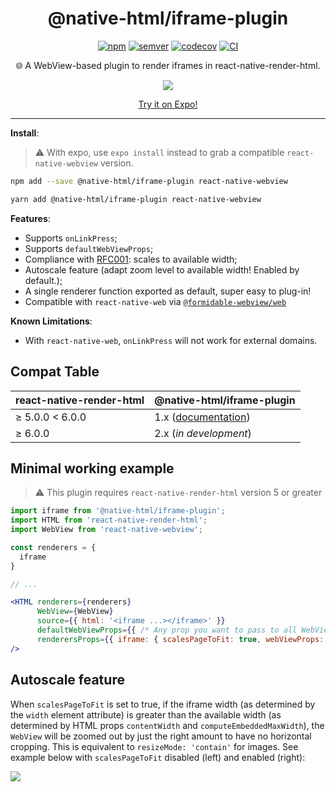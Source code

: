 <h1 align="center">@native-html/iframe-plugin</h1>

<p align="center">
  <a href="https://www.npmjs.com/package/@native-html/iframe-plugin"
    ><img
      src="https://img.shields.io/npm/v/@native-html/iframe-plugin"
      alt="npm"
  /></a>
  <a href="https://semver.org/spec/v2.0.0.html"
    ><img
      src="https://img.shields.io/badge/semver-2.0.0-e10079.svg"
      alt="semver"
  /></a>
  <a href="https://codecov.io/gh/native-html/plugins?flag=iframe-plugin"
    ><img
      src="https://codecov.io/gh/native-html/plugins/branch/master/graph/badge.svg?flag=iframe-plugin"
      alt="codecov"
  /></a>
  <a
    href="https://github.com/native-html/plugin/actions?query=branch%3Amaster+workflow%3Aiframe"
    ><img
      src="https://github.com/native-html/plugins/workflows/iframe/badge.svg?branch=master"
      alt="CI"
  /></a>
</p>

<p align="center">
  🌐 A WebView-based plugin to render iframes in react-native-render-html.
</p>

<p align="center">
  <img
    src="https://github.com/native-html/plugins/raw/master/images/expo-example.png"
  />
</p>
<div align="center">
  <a href="https://expo.io/@jsamr/projects/native-html-plugins-examples"
    >Try it on Expo!</a
  >
</div>

<hr/>

**Install**:

> :warning: With expo, use `expo install` instead to grab a compatible
> `react-native-webview` version.

```sh
npm add --save @native-html/iframe-plugin react-native-webview
```

```sh
yarn add @native-html/iframe-plugin react-native-webview
```

**Features**:

- Supports `onLinkPress`;
- Supports `defaultWebViewProps`;
- Compliance with [RFC001](https://github.com/archriss/react-native-render-html/blob/master/rfc/001-A-deterministic-approach-to-embedded-content-scaling.adoc#L13): scales to available width;
- Autoscale feature (adapt zoom level to available width! Enabled by default.);
- A single renderer function exported as default, super easy to plug-in!
- Compatible with `react-native-web` via [`@formidable-webview/web`](https://github.com/formidable-webview/ubiquitous/tree/master/packages/web#readme)

**Known Limitations**:

- With `react-native-web`, `onLinkPress` will not work for external domains.

## Compat Table

| react-native-render-html | @native-html/iframe-plugin                                                                                |
| ------------------------ | --------------------------------------------------------------------------------------------------------- |
| ≥ 5.0.0 &lt; 6.0.0       | 1.x ([documentation](https://github.com/native-html/plugins/tree/rnrh/5.x/packages/iframe-plugin#readme)) |
| ≥ 6.0.0                  | 2.x (_in development_)                                                                                    |

## Minimal working example

> :warning: This plugin requires `react-native-render-html` version 5 or greater

```jsx
import iframe from '@native-html/iframe-plugin';
import HTML from 'react-native-render-html';
import WebView from 'react-native-webview';

const renderers = {
  iframe
}

// ...

<HTML renderers={renderers}
      WebView={WebView}
      source={{ html: '<iframe ...></iframe>' }}
      defaultWebViewProps={{ /* Any prop you want to pass to all WebViews */ }}
      renderersProps={{ iframe: { scalesPageToFit: true, webViewProps: { /* Any prop you want to pass to iframe WebViews */ } }}}
/>

```

## Autoscale feature

When `scalesPageToFit` is set to true, if the iframe width (as determined by the
`width` element attribute) is greater than the available width (as determined
by HTML props `contentWidth` and `computeEmbeddedMaxWidth`), the `WebView` will
be zoomed out by just the right amount to have no horizontal cropping. This is
equivalent to `resizeMode: 'contain'` for images. See example below with
`scalesPageToFit` disabled (left) and enabled (right):

![](https://github.com/native-html/plugins/blob/master/images/scalesPageToFit.png)
